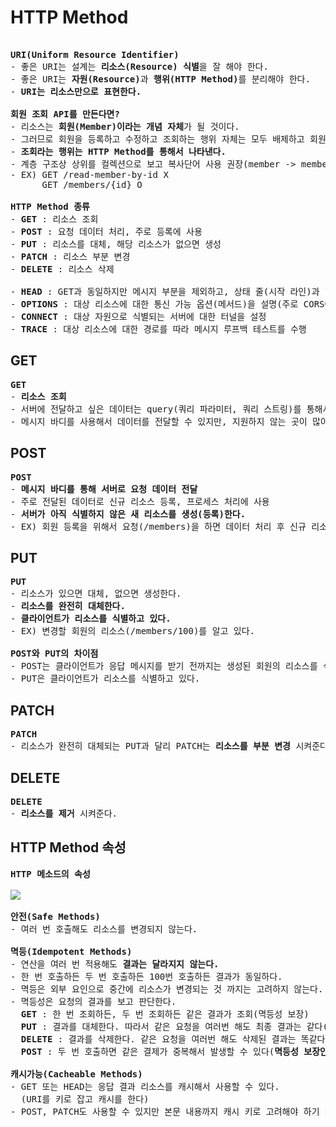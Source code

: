 # HTTP Method
<pre>

<b>URI(Uniform Resource Identifier)</b>
- 좋은 URI는 설계는 <b>리소스(Resource) 식별</b>을 잘 해야 한다.
- 좋은 URI는 <b>자원(Resource)</b>과 <b>행위(HTTP Method)</b>를 분리해야 한다.
- <b>URI는 리소스만으로 표현한다.</b>

<b>회원 조회 API를 만든다면?</b>
- 리소스는 <b>회원(Member)이라는 개념 자체</b>가 될 것이다.
- 그러므로 회원을 등록하고 수정하고 조회하는 행위 자체는 모두 배제하고 회원이라는 리소스만 식별하면 된다.
- <b>조회라는 행위는 HTTP Method를 통해서 나타낸다.</b>
- 계층 구조상 상위를 컬렉션으로 보고 복사단어 사용 권장(member -> members)
- EX) GET /read-member-by-id X
      GET /members/{id} O

<b>HTTP Method 종류</b>
- <b>GET</b> : 리소스 조회
- <b>POST</b> : 요청 데이터 처리, 주로 등록에 사용
- <b>PUT</b> : 리소스를 대체, 해당 리소스가 없으면 생성
- <b>PATCH</b> : 리소스 부분 변경
- <b>DELETE</b> : 리소스 삭제

- <b>HEAD</b> : GET과 동일하지만 메시지 부분을 제외하고, 상태 줄(시작 라인)과 헤더만 반환
- <b>OPTIONS</b> : 대상 리소스에 대한 통신 가능 옵션(메서드)을 설명(주로 CORS에서 사용)
- <b>CONNECT</b> : 대상 자원으로 식별되는 서버에 대한 터널을 설정
- <b>TRACE</b> : 대상 리소스에 대한 경로를 따라 메시지 루프백 테스트를 수행
</pre>
## GET
<pre>
<b>GET</b>
- <b>리소스 조회</b>
- 서버에 전달하고 싶은 데이터는 query(쿼리 파라미터, 쿼리 스트링)를 통해서 전달
- 메시지 바디를 사용해서 데이터를 전달할 수 있지만, 지원하지 않는 곳이 많아서 권장하지 않음
</pre>
## POST
<pre>
<b>POST</b>
- <b>메시지 바디를 통해 서버로 요청 데이터 전달</b>
- 주로 전달된 데이터로 신규 리소스 등록, 프로세스 처리에 사용
- <b>서버가 아직 식별하지 않은 새 리소스를 생성(등록)한다.</b>
- EX) 회원 등록을 위해서 요청(/members)을 하면 데이터 처리 후 신규 리소스 식별자(/members/100)를 생성해서 응답해준다.
</pre>
## PUT
<pre>
<b>PUT</b>
- 리소스가 있으면 대체, 없으면 생성한다.
- <b>리소스를 완전히 대체한다.</b>
- <b>클라이언트가 리소스를 식별하고 있다.</b>
- EX) 변경할 회원의 리소스(/members/100)를 알고 있다.

<b>POST와 PUT의 차이점</b>
- POST는 클라이언트가 응답 메시지를 받기 전까지는 생성된 회원의 리소스를 식별할 수 없다.
- PUT은 클라이언트가 리소스를 식별하고 있다.
</pre>
## PATCH
<pre>
<b>PATCH</b>
- 리소스가 완전히 대체되는 PUT과 달리 PATCH는 <b>리소스를 부분 변경</b> 시켜준다.
</pre>
## DELETE
<pre>
<b>DELETE</b>
- <b>리소스를 제거</b> 시켜준다.
</pre>
## HTTP Method 속성
<pre>
<b>HTTP 메소드의 속성</b>

<img src="https://github.com/RyuKyeongWoo/TIL/blob/main/HTTP/img/HTTPMethodAttribute.PNG"/>

<b>안전(Safe Methods)</b>
- 여러 번 호출해도 리소스를 변경되지 않는다.

<b>멱등(Idempotent Methods)</b>
- 연산을 여러 번 적용해도 <b>결과는 달라지지 않는다.</b>
- 한 번 호출하든 두 번 호출하든 100번 호출하든 결과가 동일하다.
- 멱등은 외부 요인으로 중간에 리소스가 변경되는 것 까지는 고려하지 않는다.
- 멱등성은 요청의 결과를 보고 판단한다.
  <b>GET</b> : 한 번 조회하든, 두 번 조회하든 같은 결과가 조회(멱등성 보장)
  <b>PUT</b> : 결과를 대체한다. 따라서 같은 요청을 여러번 해도 최종 결과는 같다(멱등성 보장)
  <b>DELETE</b> : 결과를 삭제한다. 같은 요청을 여러번 해도 삭제된 결과는 똑같다(멱등성 보장)
  <b>POST</b> : 두 번 호출하면 같은 결제가 중복해서 발생할 수 있다(<b>멱등성 보장안됨</b>)

<b>캐시가능(Cacheable Methods)</b>
- GET 또는 HEAD는 응답 결과 리소스를 캐시해서 사용할 수 있다.
  (URI를 키로 잡고 캐시를 한다)
- POST, PATCH도 사용할 수 있지만 본문 내용까지 캐시 키로 고려해야 하기 떄문에, 구현이 어렵다.
</pre>
